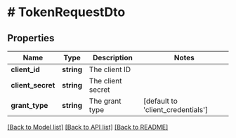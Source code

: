 # # TokenRequestDto

## Properties

Name | Type | Description | Notes
------------ | ------------- | ------------- | -------------
**client_id** | **string** | The client ID |
**client_secret** | **string** | The client secret |
**grant_type** | **string** | The grant type | [default to 'client_credentials']

[[Back to Model list]](../../README.md#models) [[Back to API list]](../../README.md#endpoints) [[Back to README]](../../README.md)
